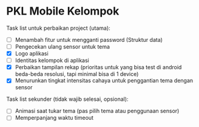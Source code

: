 # PKL Mobile Kelompok

Task list untuk perbaikan project (utama):
- [ ] Menambah fitur untuk mengganti password (Struktur data)
- [ ] Pengecekan ulang sensor untuk tema
- [x] Logo aplikasi
- [ ] Identitas kelompok di aplikasi
- [x] Perbaikan tampilan rekap (prioritas untuk yang bisa test di android beda-beda resolusi, tapi minimal bisa di 1 device)
- [x] Menurunkan tingkat intensitas cahaya untuk penggantian tema dengan sensor

Task list sekunder (tidak wajib selesai, opsional):
- [ ] Animasi saat tukar tema (pas pilih tema atau penggunaan sensor)
- [ ] Memperpanjang waktu timeout